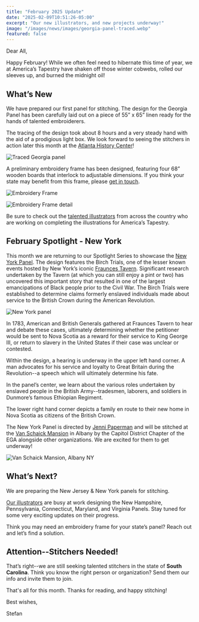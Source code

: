```yaml
---
title: "February 2025 Update"
date: "2025-02-09T10:51:26-05:00"
excerpt: "Our new illustrators, and new projects underway!"
image: "/images/news/images/georgia-panel-traced.webp"
featured: false
---
```


Dear All,

Happy February! While we often feel need to hibernate this time of
year, we at America’s Tapestry have shaken off those winter cobwebs,
rolled our sleeves up, and burned the midnight oil!

## What’s New

We have prepared our first panel for stitching. The design for the
Georgia Panel has been carefully laid out on a piece of 55” x 65” linen
ready for the hands of talented embroiderers.

The tracing of the design took about 8 hours and a very steady hand
with the aid of a prodigious light box. We look forward to seeing the
stitchers in action later this month at the [Atlanta History
Center](https://www.atlantahistorycenter.com/)!

![Traced Georgia panel](/images/news/images/georgia-panel-traced.webp)

A preliminary embroidery frame has been designed, featuring four 68”
wooden boards that interlock to adjustable dimensions. If you think
your state may benefit from this frame, please [get in
touch](/contact).

![Embroidery Frame](/images/news/images/embroidery-frame-1.webp)

![Embroidery Frame detail](/images/news/images/embroidery-frame-2.webp)

Be sure to check out the [talented illustrators](/team/illustrators/)
from across the country who are working on completing the illustrations
for America’s Tapestry.

## February Spotlight - New York

This month we are returning to our Spotlight Series to showcase the
[New York Panel](/tapestries/new-york/). The design features the Birch
Trials, one of the lesser known events hosted by New York’s iconic
[Fraunces
Tavern](https://www.frauncestavernmuseum.org/birch-trials-at-fraunces-tavern).
Significant research undertaken by the Tavern (at which you can still
enjoy a pint or two) has uncovered this important story that resulted
in one of the largest emancipations of Black people prior to the Civil
War. The Birch Trials were established to determine claims formerly
enslaved individuals made about service to the British Crown during the
American Revolution.

![New York
panel](/images/tapestries/new-york/new-york-tapestry-main.webp)

In 1783, American and British Generals gathered at Fraunces Tavern to
hear and debate these cases, ultimately determining whether the
petitioner would be sent to Nova Scotia as a reward for their service
to King George III, or return to slavery in the United States if their
case was unclear or contested.

Within the design, a hearing is underway in the upper left hand corner.
A man advocates for his service and loyalty to Great Britain during the
Revolution--a speech which will ultimately determine his fate.

﻿In the panel’s center, we learn about the various roles undertaken by
enslaved people in the British Army--tradesmen, laborers, and soldiers
in Dunmore’s famous Ethiopian Regiment.

﻿The lower right hand corner depicts a family en route to their new
home in Nova Scotia as citizens of the British Crown.

The New York Panel is directed by [Jenni
Paperman](/team/state-directors/jennifer-paperman) and will be stitched
at the [Van Schaick Mansion](http://www.vanschaickmansion.org/) in
Albany by the Capitol District Chapter of the EGA alongside other
organizations. We are excited for them to get underway!

![Van Schaick Mansion, Albany
NY](/images/news/images/van-schaick-mansion.webp)

## What’s Next?

We are preparing the New Jersey & New York panels for stitching.

[Our illustrators](/team/illustrators) are busy at work designing the
New Hampshire, Pennsylvania, Connecticut, Maryland, and Virginia
Panels. Stay tuned for some very exciting updates on their progress.

Think you may need an embroidery frame for your state’s panel? Reach
out and let’s find a solution.

## Attention--Stitchers Needed!

That’s right--we are still seeking talented stitchers in the state of
**South Carolina**. Think you know the right person or organization?
Send them our info and invite them to join.

That's all for this month. Thanks for reading, and happy stitching!

﻿Best wishes,

Stefan
